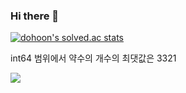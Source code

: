 ### Hi there 👋

[![dohoon's solved.ac stats](https://github-readme-solvedac.hyp3rflow.vercel.app/api/?handle=dohoon)](https://solved.ac/dohoon)

int64 범위에서 약수의 개수의 최댓값은 3321

<a href="https://opgc.me/#/users/hgmhc" target="_blank"><img src="https://api.opgc.me/githubs/users/hgmhc/tag/?theme=basic" /></a>
